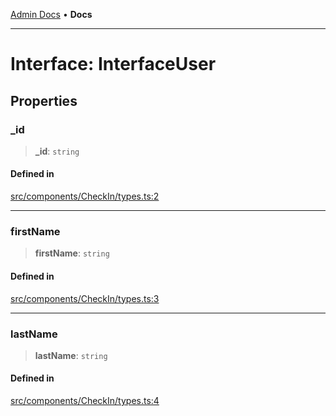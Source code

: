 [Admin Docs](/) • **Docs**

***

# Interface: InterfaceUser

## Properties

### \_id

> **\_id**: `string`

#### Defined in

[src/components/CheckIn/types.ts:2](https://github.com/PalisadoesFoundation/talawa-admin/blob/main/src/components/CheckIn/types.ts#L2)

***

### firstName

> **firstName**: `string`

#### Defined in

[src/components/CheckIn/types.ts:3](https://github.com/PalisadoesFoundation/talawa-admin/blob/main/src/components/CheckIn/types.ts#L3)

***

### lastName

> **lastName**: `string`

#### Defined in

[src/components/CheckIn/types.ts:4](https://github.com/PalisadoesFoundation/talawa-admin/blob/main/src/components/CheckIn/types.ts#L4)
